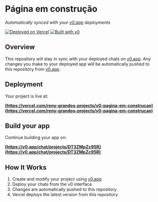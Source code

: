 # Página em construção

*Automatically synced with your [v0.app](https://v0.app) deployments*

[![Deployed on Vercel](https://img.shields.io/badge/Deployed%20on-Vercel-black?style=for-the-badge&logo=vercel)](https://vercel.com/reny-grandos-projects/v0-pagina-em-construcao)
[![Built with v0](https://img.shields.io/badge/Built%20with-v0.app-black?style=for-the-badge)](https://v0.app/chat/projects/DT3ZMpZc95R)

## Overview

This repository will stay in sync with your deployed chats on [v0.app](https://v0.app).
Any changes you make to your deployed app will be automatically pushed to this repository from [v0.app](https://v0.app).

## Deployment

Your project is live at:

**[https://vercel.com/reny-grandos-projects/v0-pagina-em-construcao](https://vercel.com/reny-grandos-projects/v0-pagina-em-construcao)**

## Build your app

Continue building your app on:

**[https://v0.app/chat/projects/DT3ZMpZc95R](https://v0.app/chat/projects/DT3ZMpZc95R)**

## How It Works

1. Create and modify your project using [v0.app](https://v0.app)
2. Deploy your chats from the v0 interface
3. Changes are automatically pushed to this repository
4. Vercel deploys the latest version from this repository